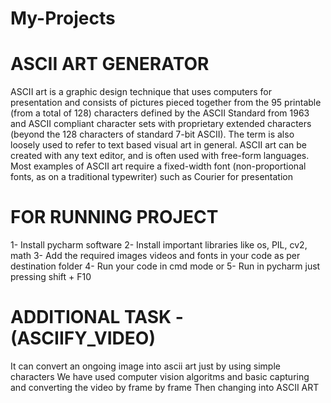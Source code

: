 # My-Projects
# ASCII ART GENERATOR

ASCII art is a graphic design technique that uses computers for presentation and consists of pictures pieced together from the 95 printable (from a total of 128) characters defined by the ASCII Standard from 1963 and ASCII compliant character sets with proprietary extended characters (beyond the 128 characters of standard 7-bit ASCII). The term is also loosely used to refer to text based visual art in general. ASCII art can be created with any text editor, and is often used with free-form languages. Most examples of ASCII art require a fixed-width font (non-proportional fonts, as on a traditional typewriter) such as Courier for presentation

# FOR RUNNING PROJECT
1- Install pycharm software
2- Install important libraries like os, PIL, cv2, math
3- Add the required images videos and fonts in your code as per destination folder
4- Run your code in cmd mode or
5- Run in pycharm just pressing shift + F10

# ADDITIONAL TASK - (ASCIIFY_VIDEO)
It can convert an ongoing image into ascii art just by using simple characters
We have used computer vision algoritms and basic capturing and converting the video by frame by frame
Then changing into ASCII ART
